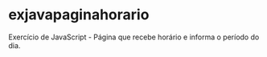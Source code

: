 # exjavapaginahorario
Exercício de JavaScript - Página que recebe horário e informa o período do dia. 
